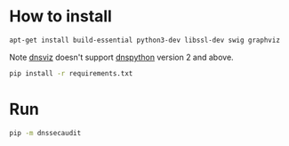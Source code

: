 # How to install

```sh
apt-get install build-essential python3-dev libssl-dev swig graphviz
```

Note [dnsviz](https://github.com/dnsviz/dnsviz) doesn't support [dnspython](https://www.dnspython.org/) version 2 and above.

```sh
pip install -r requirements.txt
```

# Run
```sh
pip -m dnssecaudit
```
